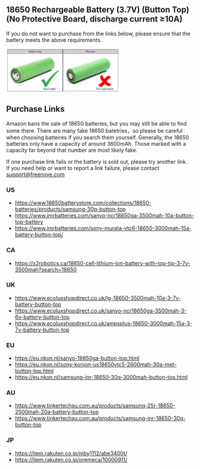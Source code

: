 ## 18650 Rechargeable Battery (3.7V) (Button Top) (No Protective Board, discharge current ≥10A)

If you do not want to purchase from the links below, please ensure that the battery meets the above requirements.

<img src='18650_Button-Top_Unprotected.png' width='60%'/>

## Purchase Links

Amazon bans the sale of 18650 batteries, but you may still be able to find some there.
There are many fake 18650 batetries，so please be careful when choosing batteires if you search them yourself.
Generally, the 18650 batteries only have a capacity of around 3600mAh. Those marked with a capacity far beyond that number are most likely fake.

If one purchase link fails or the battery is sold out, please try another link.  
If you need help or want to report a link failure, please contact [support@freenove.com](mailto:support@freenove.com)

### US

* https://www.18650batterystore.com/collections/18650-batteries/products/samsung-30q-button-top
* https://www.imrbatteries.com/sanyo-ncr18650ga-3500mah-10a-button-top-battery
* https://www.imrbatteries.com/sony-murata-vtc6-18650-3000mah-15a-battery-button-top/

### CA

* https://x2robotics.ca/18650-cell-lithium-ion-battery-with-top-tip-3-7v-3500mah?search=18650

### UK

* https://www.ecoluxshopdirect.co.uk/lg-18650-3500mah-10a-3-7v-battery-button-top
* https://www.ecoluxshopdirect.co.uk/sanyo-ncr18650ga-3500mah-3-6v-battery-button-top
* https://www.ecoluxshopdirect.co.uk/ampsplus-18650-3000mah-15a-3-7v-battery-button-top

### EU

* https://eu.nkon.nl/sanyo-18650ga-button-top.html
* https://eu.nkon.nl/sony-konion-us18650vtc5-2600mah-30a-met-button-top.html
* https://eu.nkon.nl/samsung-inr-18650-30q-3000mah-button-top.html

### AU

* https://www.tinkertechau.com.au/products/samsung-25r-18650-2500mah-20a-battery-button-top
* https://www.tinkertechau.com.au/products/samsung-inr-18650-30q-button-top

### JP
* https://item.rakuten.co.jp/mby1112/abe3400t/
* https://item.rakuten.co.jp/oremeca/10000911/


